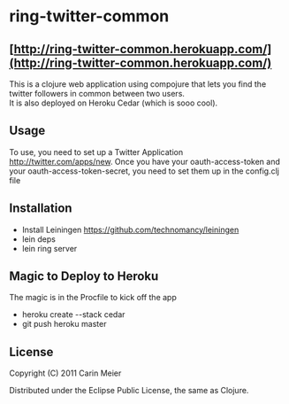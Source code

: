 
# ring-twitter-common

## [http://ring-twitter-common.herokuapp.com/](http://ring-twitter-common.herokuapp.com/)


This is a clojure web application using compojure that lets you find the twitter followers in common between two users.  
It is also deployed on Heroku Cedar (which is sooo cool).

## Usage

To use, you need to set up a Twitter Application http://twitter.com/apps/new.
Once you have your oauth-access-token and your
oauth-access-token-secret, you need to set them up in the config.clj file


## Installation
- Install Leiningen https://github.com/technomancy/leiningen
- lein deps
- lein ring server

## Magic to Deploy to Heroku
The magic is in the Procfile to kick off the app
- heroku create --stack cedar
- git push heroku master


## License

Copyright (C) 2011 Carin Meier

Distributed under the Eclipse Public License, the same as Clojure.

